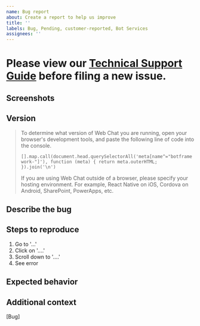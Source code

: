 ```yaml
---
name: Bug report
about: Create a report to help us improve
title: ''
labels: Bug, Pending, customer-reported, Bot Services
assignees: ''
---
```


# Please view our [Technical Support Guide](https://github.com/microsoft/BotFramework-WebChat/tree/master/docs/TECHNICAL_SUPPORT_GUIDE.md) before filing a new issue.

<!-- ATTENTION: Bot Framework internals, please remove the `customer-reported` and `Bot Services` labels before submitting this issue. -->

<!-- [GitHub issues](https://github.com/microsoft/botframework-webchat/issues) should be used for bugs and feature requests. See the [Technical Support Guide](https://github.com/microsoft/BotFramework-WebChat/tree/master/docs/TECHNICAL_SUPPORT_GUIDE.md) to get support related to Bot Framework and Web Chat. -->

## Screenshots

<!-- If applicable, add screenshots to help explain your problem. -->
<!-- Be sure to remove or obscure personally identifiable information from your code and screenshots -->

## Version

<!-- What version of Web Chat are you using? Are you using the CDN? NPM package? Or embedding Web Chat to your site via `<iframe>`? -->

> To determine what version of Web Chat you are running, open your browser's development tools, and paste the following line of code into the console.
>
> `[].map.call(document.head.querySelectorAll('meta[name^="botframework-"]'), function (meta) { return meta.outerHTML; }).join('\n')`
>
> If you are using Web Chat outside of a browser, please specify your hosting environment. For example, React Native on iOS, Cordova on Android, SharePoint, PowerApps, etc.

## Describe the bug

<!-- Give a clear and concise description of what the bug is. -->
<!-- Please be sure to add screenshots of the console errors in your browser, if there are any -->

## Steps to reproduce

1. Go to '...'
1. Click on '....'
1. Scroll down to '....'
1. See error

## Expected behavior

<!-- Give a clear and concise description of what you expect to happen when following the reproduction steps above. -->

## Additional context

<!-- Add any other context about the problem here.-->

[Bug]
